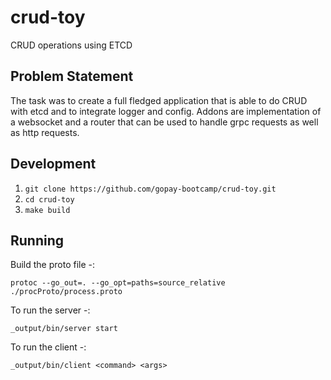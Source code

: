 # crud-toy
CRUD operations using ETCD

## Problem Statement

The task was to create a full fledged application that is able to do CRUD with etcd and to integrate logger and config. Addons are implementation of a websocket and a router that can be used to handle grpc requests as well as http requests.

## Development

1. `git clone https://github.com/gopay-bootcamp/crud-toy.git`
2. `cd crud-toy`
3. `make build`


## Running 

Build the proto file -:

`protoc --go_out=. --go_opt=paths=source_relative  ./procProto/process.proto`

To run the server -: 

`_output/bin/server start`

To run the client -:

`_output/bin/client <command> <args>`



